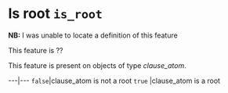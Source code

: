 # Is root `is_root`


**NB:**
I was unable to locate a definition of this feature

This feature is ??

This feature is present on objects of type *clause_atom*.

---|---
`false`|clause_atom is not a root
`true` |clause_atom is a root
